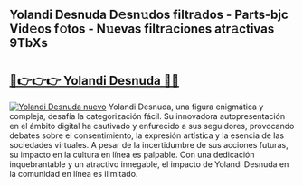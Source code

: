 ## Yolandi Desnuda D𝚎sn𝚞dos filtr𝚊dos - Parts-bjc Vid𝚎os f𝚘tos - N𝚞evas filtr𝚊ciones atr𝚊ctivas 9TbXs

# <h2><a href="http://mb9lmer.tromn.icu/?c=Yolandi+Desnuda">🔗👉👉👉 Yolandi Desnuda 🔗🔗</a></h2>

[![Yolandi Desnuda nuevo](https://i.imgur.com/pEAQMta.gif)](http://mb9lmer.tromn.icu/?c=Yolandi+Desnuda)
Yolandi Desnuda, una figura enigmática y compleja, desafía la categorización fácil. Su innovadora autopresentación en el ámbito digital ha cautivado y enfurecido a sus seguidores, provocando debates sobre el consentimiento, la expresión artística y la esencia de las sociedades virtuales. A pesar de la incertidumbre de sus acciones futuras, su impacto en la cultura en línea es palpable. Con una dedicación inquebrantable y un atractivo innegable, el impacto de Yolandi Desnuda en la comunidad en línea es ilimitado.
